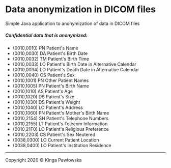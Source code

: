 # Data anonymization in DICOM files

Simple Java application to anonymization of data in DICOM files


##### Confidential data that is anonymized:
- (0010,0010)	PN	Patient's Name
- (0010,0030)	DA	Patient's Birth Date
- (0010,0032)	TM	Patient's Birth Time
- (0010,0033)	LO	Patient's Birth Date in Alternative Calendar
- (0010,0034)	LO	Patient's Death Date in Alternative Calendar
- (0010,0040)	CS	Patient's Sex
- (0010,1001)	PN	Other Patient Names
- (0010,1005)	PN	Patient's Birth Name
- (0010,1010)	AS	Patient's Age
- (0010,1020)	DS	Patient's Size
- (0010,1030)	DS	Patient's Weight
- (0010,1040)	LO	Patient's Address
- (0010,1060)	PN	Patient's Mother's Birth Name
- (0010,2154)	SH	Patient's Telephone Numbers
- (0010,2155)	LT	Patient's Telecom Information
- (0010,21F0)	LO	Patient's Religious Preference
- (0010,2203)	CS	Patient's Sex Neutered
- (0038,0300)	LO	Current Patient Location
- (0038,0400)	LO	Patient's Institution Residence

---
Copyright 2020 © Kinga Pawłowska